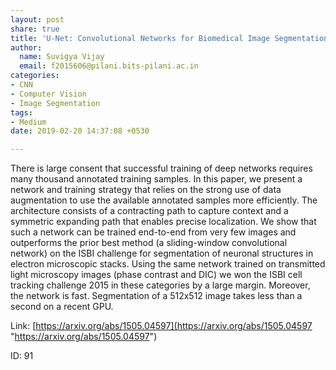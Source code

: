 ```yaml
---
layout: post
share: true
title: 'U-Net: Convolutional Networks for Biomedical Image Segmentation'
author:
  name: Suvigya Vijay
  email: f2015606@pilani.bits-pilani.ac.in
categories:
- CNN
- Computer Vision
- Image Segmentation
tags:
- Medium
date: 2019-02-20 14:37:08 +0530

---
```

There is large consent that successful training of deep networks requires many thousand annotated training samples. In this paper, we present a network and training strategy that relies on the strong use of data augmentation to use the available annotated samples more efficiently. The architecture consists of a contracting path to capture context and a symmetric expanding path that enables precise localization. We show that such a network can be trained end-to-end from very few images and outperforms the prior best method (a sliding-window convolutional network) on the ISBI challenge for segmentation of neuronal structures in electron microscopic stacks. Using the same network trained on transmitted light microscopy images (phase contrast and DIC) we won the ISBI cell tracking challenge 2015 in these categories by a large margin. Moreover, the network is fast. Segmentation of a 512x512 image takes less than a second on a recent GPU.

Link: [https://arxiv.org/abs/1505.04597](https://arxiv.org/abs/1505.04597 "https://arxiv.org/abs/1505.04597")

ID: 91